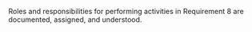 Roles and responsibilities for performing activities in Requirement 8 are documented, assigned, and understood.
